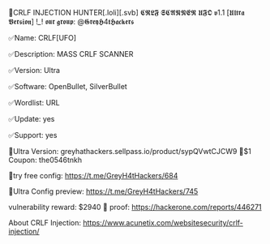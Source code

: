 💉CRLF INJECTION HUNTER[.loli][.svb]
𝕮𝕽𝕷𝕱 𝕾𝕮𝕬𝕹𝕹𝕰𝕽 𝖀𝕱𝕺 𝖛1.1 [𝖀𝖑𝖙𝖗𝖆 𝖁𝖊𝖗𝖘𝖎𝖔𝖓] !*_*! 𝖔𝖚𝖗 𝖌𝖗𝖔𝖚𝖕: @𝕲𝖗𝖊𝖞𝕳4𝖙𝕳𝖆𝖈𝖐𝖊𝖗𝖘

✅Name: CRLF[UFO]

✅Description: MASS CRLF SCANNER

✅Version: Ultra

✅Software: OpenBullet, SilverBullet

✅Wordlist: URL

✅Update: yes

✅Support: yes

🛒Ultra Version: greyhathackers.sellpass.io/product/sypQVwtCJCW9
🎁$1 Coupon: the0546tnkh

👾try free config: https://t.me/GreyH4tHackers/684

👾Ultra Config preview: https://t.me/GreyH4tHackers/745

vulnerability reward: $2940 🤑 proof: https://hackerone.com/reports/446271

About CRLF Injection: https://www.acunetix.com/websitesecurity/crlf-injection/

